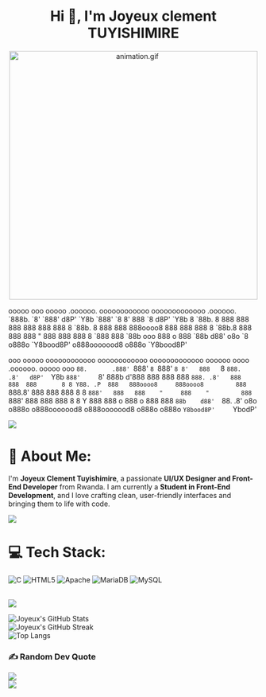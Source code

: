 <h1 align="center">Hi 👋, I'm Joyeux clement TUYISHIMIRE</h1>
<p align="center"><img src="animation.gif" width="500" alt="animation.gif"></p>
ooooo      ooo ooooo   .oooooo.   oooooooooooo      ooooooooooooo   .oooooo.
`888b.     `8' `888'  d8P'  `Y8b  `888'     `8      8'   888   `8  d8P'  `Y8b
 8 `88b.    8   888  888           888                   888      888      888
 8   `88b.  8   888  888           888oooo8              888      888      888
 8     `88b.8   888  888           888    "              888      888      888
 8       `888   888  `88b    ooo   888       o           888      `88b    d88'
o8o        `8  o888o  `Y8bood8P'  o888ooooood8          o888o      `Y8bood8P'



ooo        ooooo oooooooooooo oooooooooooo ooooooooooooo      oooooo   oooo   .oooooo.   ooooo     ooo
`88.       .888' `888'     `8 `888'     `8 8'   888   `8       `888.   .8'   d8P'  `Y8b  `888'     `8'
888b     d'888   888          888              888             `888. .8'   888      888  888       8
8 Y88. .P  888   888oooo8     888oooo8         888              `888.8'    888      888  888       8
8  `888'   888   888    "     888    "         888               `888'     888      888  888       8
8    Y     888   888       o  888       o      888                888      `88b    d88'  `88.    .8'
o8o        o888o o888ooooood8 o888ooooood8     o888o              o888o      `Y8bood8P'     `YbodP'


<img src="https://user-images.githubusercontent.com/74038190/225813708-98b745f2-7d22-48cf-9150-083f1b00d6c9.gif">

# 💫 About Me:
I'm **Joyeux Clement Tuyishimire**, a passionate **UI/UX Designer and Front-End Developer** from Rwanda. I am currently a **Student in Front-End Development**,
and I love crafting clean, user-friendly interfaces and bringing them to life with code.

<img src="https://user-images.githubusercontent.com/74038190/212750672-2f3f2b50-c84f-4ed8-a60a-849ae69ff9df.gif">

# 💻 Tech Stack:
![C](https://img.shields.io/badge/c-%2300599C.svg?style=for-the-badge&logo=c&logoColor=white)
![HTML5](https://img.shields.io/badge/html5-%23E34F26.svg?style=for-the-badge&logo=html5&logoColor=white)
![Apache](https://img.shields.io/badge/apache-%23D42029.svg?style=for-the-badge&logo=apache&logoColor=white)
![MariaDB](https://img.shields.io/badge/MariaDB-003545?style=for-the-badge&logo=mariadb&logoColor=white)
![MySQL](https://img.shields.io/badge/mysql-%2300f.svg?style=for-the-badge&logo=mysql&logoColor=white)


<br>
<img src="https://user-images.githubusercontent.com/74038190/212750672-2f3f2b50-c84f-4ed8-a60a-849ae69ff9df.gif">

<!-- # 📊 GitHub Stats: -->
![Joyeux's GitHub Stats](https://github-readme-stats.vercel.app/api?username=joyeuxclement87&theme=react&hide_border=false&include_all_commits=true&count_private=true)<br/>
![Joyeux's GitHub Streak](https://github-readme-streak-stats.herokuapp.com/?user=joyeuxclement87&theme=react&hide_border=false)<br/>
![Top Langs](https://github-readme-stats.vercel.app/api/top-langs/?username=joyeuxclement87&theme=react&hide_border=false&include_all_commits=true&count_private=true&layout=compact)<br/>

<!-- <img src="https://user-images.githubusercontent.com/73097560/115834477-dbab4500-a447-11eb-908a-139a6edaec5c.gif"> -->


<!-- ## 🏆 GitHub Trophies
![GitHub Trophies](https://github-profile-trophy.vercel.app/?username=joyeuxclement87&theme=algolia&no-frame=true&no-bg=true&margin-w=5)

<img src="https://user-images.githubusercontent.com/73097560/115834477-dbab4500-a447-11eb-908a-139a6edaec5c.gif">  -->


### ✍️ Random Dev Quote
![](https://quotes-github-readme.vercel.app/api?type=horizontal&theme=radical)
<br>
<img src="https://user-images.githubusercontent.com/73097560/115834477-dbab4500-a447-11eb-908a-139a6edaec5c.gif">
